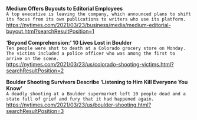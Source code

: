 **Medium Offers Buyouts to Editorial Employees**\
`A top executive is leaving the company, which announced plans to shift its focus from its own publications to writers who use its platform.`\
https://nytimes.com/2021/03/23/business/media/medium-editorial-buyout.html?searchResultPosition=1

**‘Beyond Comprehension:’ 10 Lives Lost in Boulder**\
`Ten people were shot to death at a Colorado grocery store on Monday. The victims included a police officer who was among the first to arrive on the scene.`\
https://nytimes.com/2021/03/23/us/colorado-shooting-victims.html?searchResultPosition=2

**Boulder Shooting Survivors Describe ‘Listening to Him Kill Everyone You Know’**\
`A deadly shooting at a Boulder supermarket left 10 people dead and a state full of grief and fury that it had happened again.`\
https://nytimes.com/2021/03/23/us/boulder-shooting.html?searchResultPosition=3


